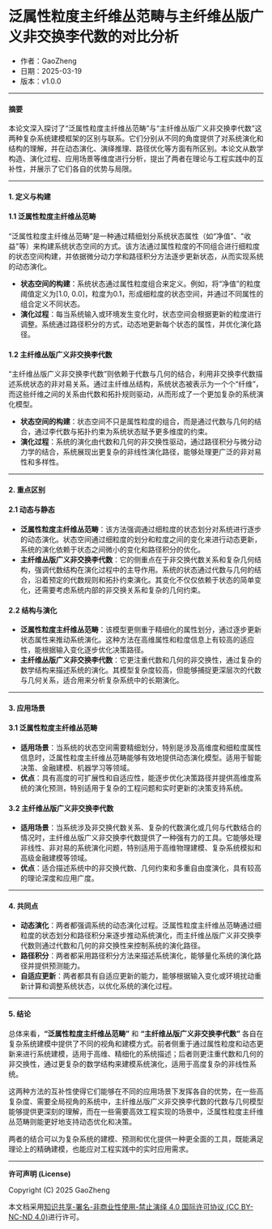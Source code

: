 # **泛属性粒度主纤维丛范畴与主纤维丛版广义非交换李代数的对比分析**

- 作者：GaoZheng
- 日期：2025-03-19
- 版本：v1.0.0

---

#### 摘要

本论文深入探讨了“泛属性粒度主纤维丛范畴”与“主纤维丛版广义非交换李代数”这两种复杂系统建模框架的区别与联系。它们分别从不同的角度提供了对系统演化和结构的理解，并在动态演化、演绎推理、路径优化等方面有所区别。本论文从数学构造、演化过程、应用场景等维度进行分析，提出了两者在理论与工程实践中的互补性，并展示了它们各自的优势与局限。

---

#### 1. 定义与构建

#### 1.1 泛属性粒度主纤维丛范畴

“泛属性粒度主纤维丛范畴”是一种通过精细划分系统状态属性（如“净值”、"收益"等）来构建系统状态空间的方式。该方法通过属性粒度的不同组合进行细粒度的状态空间构建，并依据微分动力学和路径积分方法逐步更新状态，从而实现系统的动态演化。

- **状态空间的构建**：系统状态通过属性粒度组合来定义。例如，将“净值”的粒度阈值定义为[1.0, 0.0]，粒度为0.1，形成细粒度的状态空间，并通过不同属性的组合定义不同状态。
- **演化过程**：每当系统输入或环境发生变化时，状态空间会根据更新的粒度进行调整。系统通过路径积分的方式，动态地更新每个状态的属性，并优化演化路径。

#### 1.2 主纤维丛版广义非交换李代数

“主纤维丛版广义非交换李代数”则依赖于代数与几何的结合，利用非交换李代数描述系统状态的非对易关系。通过主纤维丛结构，系统状态被表示为一个个“纤维”，而这些纤维之间的关系由代数和拓扑规则驱动，从而形成了一个更加复杂的系统演化模型。

- **状态空间的构建**：状态空间不只是属性粒度的组合，而是通过代数与几何的结合，通过李代数与拓扑约束为系统状态赋予更多维度的约束。
- **演化过程**：系统的演化由代数和几何的非交换性驱动，通过路径积分与微分动力学的结合，系统展现出更复杂的非线性演化路径，能够处理更广泛的非对易性和多样性。

---

#### 2. 重点区别

#### 2.1 动态与静态

- **泛属性粒度主纤维丛范畴**：该方法强调通过细粒度的状态划分对系统进行逐步的动态演化。状态空间通过细粒度的划分和粒度之间的变化来进行动态更新，系统的演化依赖于状态之间微小的变化和路径积分的优化。
- **主纤维丛版广义非交换李代数**：它的侧重点在于非交换代数关系和复杂几何结构，强调代数结构在演化过程中的主导作用。系统的状态通过代数与几何的结合，沿着预定的代数规则和拓扑约束演化。其变化不仅仅依赖于状态的简单变化，还需要考虑系统内部的非交换关系和复杂的几何约束。

#### 2.2 结构与演化

- **泛属性粒度主纤维丛范畴**：该模型更侧重于精细化的属性划分，通过逐步更新状态属性来推动系统演化。这种方法在高维属性和粒度信息上有较高的适应性，能根据输入变化逐步优化决策路径。
- **主纤维丛版广义非交换李代数**：它更注重代数和几何的非交换性，通过复杂的数学结构来描述系统的演化。其模型复杂度较高，但能够捕捉更深层次的代数与几何关系，适合用来分析复杂系统中的长期演化。

---

#### 3. 应用场景

#### 3.1 泛属性粒度主纤维丛范畴

- **适用场景**：当系统的状态空间需要精细划分，特别是涉及高维度和细粒度属性信息时，泛属性粒度主纤维丛范畴能够有效地提供动态演化模型。适用于智能决策、金融建模、机器学习等领域。
- **优点**：具有高度的可扩展性和自适应性，能逐步优化决策路径并提供高维度系统的演化预测，特别适用于复杂的工程问题和实时更新的决策支持系统。

#### 3.2 主纤维丛版广义非交换李代数

- **适用场景**：当系统涉及非交换代数关系、复杂的代数演化或几何与代数结合的情况时，主纤维丛版广义非交换李代数提供了一种强有力的工具。它能够处理非线性、非对易的系统演化问题，特别适用于高维物理建模、复杂系统模拟和高级金融建模等领域。
- **优点**：适合描述系统中的非交换代数、几何约束和多重自由度演化，具有较高的理论深度和应用广度。

---

#### 4. 共同点

- **动态演化**：两者都强调系统的动态演化过程。泛属性粒度主纤维丛范畴通过细粒度的状态划分和路径积分来逐步推动系统演化，而主纤维丛版广义非交换李代数则通过代数和几何的非交换性来控制系统的演化路径。
- **路径积分**：两者都采用路径积分方法来描述系统演化，能够量化系统的演化路径并提供预测能力。
- **自适应更新**：两者都具有自适应更新的能力，能够根据输入变化或环境扰动重新计算和调整系统状态，以优化系统的演化过程。

---

#### 5. 结论

总体来看，**“泛属性粒度主纤维丛范畴”** 和 **“主纤维丛版广义非交换李代数”** 各自在复杂系统建模中提供了不同的视角和建模方式。前者侧重于通过属性粒度和动态更新来进行系统建模，适用于高维、精细化的系统描述；后者则更注重代数和几何的非交换性，通过更复杂的数学结构来建模系统演化，适用于高度复杂的非线性系统。

这两种方法的互补性使得它们能够在不同的应用场景下发挥各自的优势，在一些高复杂度、需要全局视角的系统中，主纤维丛版广义非交换李代数的代数与几何模型能够提供更深刻的理解，而在一些需要高效工程实现的场景中，泛属性粒度主纤维丛范畴则能更好地支持动态优化和决策。

两者的结合可以为复杂系统的建模、预测和优化提供一种更全面的工具，既能满足理论上的精确建模，也能应对工程实践中的实时应用需求。

---

**许可声明 (License)**

Copyright (C) 2025 GaoZheng 

本文档采用[知识共享-署名-非商业性使用-禁止演绎 4.0 国际许可协议 (CC BY-NC-ND 4.0)](https://creativecommons.org/licenses/by-nc-nd/4.0/deed.zh-Hans)进行许可。
